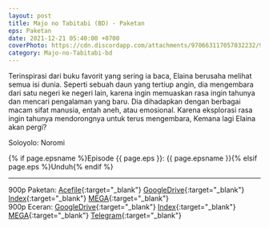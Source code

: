 ```yaml
---
layout: post
title: Majo no Tabitabi (BD) - Paketan
eps: Paketan
date: 2021-12-21 05:40:00 +0700
coverPhoto: https://cdn.discordapp.com/attachments/970663117057032232/980279959929102397/cropped-1920-1080-1120781.jpg
category: Majo-no-Tabitabi-bd
---
```


Terinspirasi dari buku favorit yang sering ia baca, Elaina berusaha melihat semua isi dunia. Seperti sebuah daun yang tertiup angin, dia mengembara dari satu negeri ke negeri lain, karena ingin memuaskan rasa ingin tahunya dan mencari pengalaman yang baru. Dia dihadapkan dengan berbagai macam sifat manusia, entah aneh, atau emosional. Karena eksplorasi rasa ingin tahunya mendorongnya untuk terus mengembara, Kemana lagi Elaina akan pergi?

Soloyolo: Noromi

{% if page.epsname %}Episode {{ page.eps }}: {{ page.epsname }}{% elsif page.eps %}Unduh{% endif %}

---
900p Paketan: [Acefile](https://acefile.co/f/73180317/elaina-majo-no-tabitabi-bdx265-900pflac-7z
){:target="_blank"} [GoogleDrive](https://drive.google.com/file/d/1dKvLRdETMsa8Nu46HIgqKz2pnboZy3D-/view?usp=sharing){:target="_blank"} [Index](https://proyek.a-1ddl.workers.dev/1:/%5BElaina%5D%20Majo%20no%20Tabitabi%20%5BBD%5D%5Bx265%20900p%5D%5BFLAC%5D.7z){:target="_blank"} [MEGA](https://mega.nz/file/0n5AQaQS#5lBk4qKUUHNzPqWXqMbao8AGy4Samujsx8FaOqfg6ks){:target="_blank"}<br>
900p Eceran: [GoogleDrive](https://drive.google.com/drive/folders/1eIHVLZCstxrEWg1BUdd0dIYuwsVEusM6?usp=sharing){:target="_blank"} [Index](https://proyek.a-1ddl.workers.dev/0:/Musim%20Gugur%202020/%5BBD%5D/%5BElaina%5D%20Majo%20no%20Tabitabi%20%5BBD%5D%5Bx265%20900p%5D%5BFLAC%5D/){:target="_blank"} [MEGA](https://mega.nz/folder/NqpVEQ6L#2YiMJ83AK3seo6UKhe8y_w){:target="_blank"} [Telegram](https://t.me/a1fansub/35){:target="_blank"}
